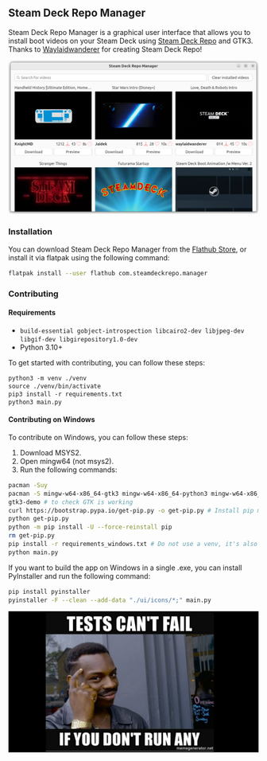 ## Steam Deck Repo Manager

Steam Deck Repo Manager is a graphical user interface that allows you to install boot videos on your Steam Deck using [Steam Deck Repo](https://steamdeckrepo.com/) and GTK3. Thanks to [Waylaidwanderer](https://www.reddit.com/user/waylaidwanderer) for creating Steam Deck Repo!

![Screenshot of Steam Deck Repo Manager](https://raw.githubusercontent.com/CapitaineJSparrow/steam-repo-manager/main/screenshot.png)

### Installation

You can download Steam Deck Repo Manager from the [Flathub Store](https://flathub.org/apps/details/com.steamdeckrepo.manager), or install it via flatpak using the following command:

```bash
flatpak install --user flathub com.steamdeckrepo.manager
```

### Contributing

#### Requirements

- `build-essential gobject-introspection libcairo2-dev libjpeg-dev libgif-dev libgirepository1.0-dev`
- Python 3.10+

To get started with contributing, you can follow these steps:

```shell
python3 -m venv ./venv
source ./venv/bin/activate
pip3 install -r requirements.txt
python3 main.py
```

#### Contributing on Windows

To contribute on Windows, you can follow these steps:

1. Download MSYS2.
2. Open mingw64 (not msys2).
3. Run the following commands:

```bash
pacman -Suy
pacman -S mingw-w64-x86_64-gtk3 mingw-w64-x86_64-python3 mingw-w64-x86_64-python3-gobject mingw-w64-x86_64-gst-python git
gtk3-demo # to check GTK is working
curl https://bootstrap.pypa.io/get-pip.py -o get-pip.py # Install pip manually since mingw packages are causing issues
python get-pip.py
python -m pip install -U --force-reinstall pip
rm get-pip.py
pip install -r requirements_windows.txt # Do not use a venv, it's also causing issues.
python main.py
```

If you want to build the app on Windows in a single .exe, you can install PyInstaller and run the following command:

```bash
pip install pyinstaller
pyinstaller -F --clean --add-data "./ui/icons/*;" main.py
```

![](https://raw.githubusercontent.com/CapitaineJSparrow/steam-repo-manager/main/testing.jpg)